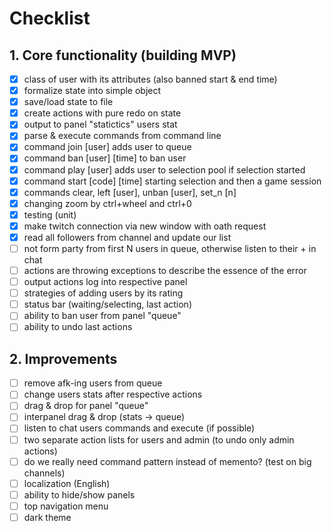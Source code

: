 # Checklist

## 1. Core functionality (building MVP)

- [x] class of user with its attributes (also banned start & end time)
- [x] formalize state into simple object
- [x] save/load state to file
- [x] create actions with pure redo on state
- [x] output to panel "statictics" users stat 
- [x] parse & execute commands from command line
- [x] command join [user] adds user to queue
- [x] command ban [user] [time] to ban user
- [x] command play [user] adds user to selection pool if selection started
- [x] command start [code] [time] starting selection and then a game session
- [x] commands clear, left [user], unban [user], set_n [n]
- [x] changing zoom by ctrl+wheel and ctrl+0
- [x] testing (unit)
- [x] make twitch connection via new window with oath request
- [x] read all followers from channel and update our list
- [ ] not form party from first N users in queue, otherwise listen to their + in chat
- [ ] actions are throwing exceptions to describe the essence of the error
- [ ] output actions log into respective panel
- [ ] strategies of adding users by its rating
- [ ] status bar (waiting/selecting, last action)
- [ ] ability to ban user from panel "queue"
- [ ] ability to undo last actions

## 2. Improvements

- [ ] remove afk-ing users from queue
- [ ] change users stats after respective actions
- [ ] drag & drop for panel "queue"
- [ ] interpanel drag & drop (stats -> queue)
- [ ] listen to chat users commands and execute (if possible)
- [ ] two separate action lists for users and admin (to undo only admin actions)
- [ ] do we really need command pattern instead of memento? (test on big channels)
- [ ] localization (English)
- [ ] ability to hide/show panels
- [ ] top navigation menu
- [ ] dark theme
